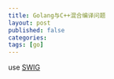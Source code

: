 ```yaml
---
title: Golang与C++混合编译问题
layout: post
published: false
categories:
tags: [go]
---
```


use [SWIG](http://www.swig.org/Doc2.0/Go.html)
